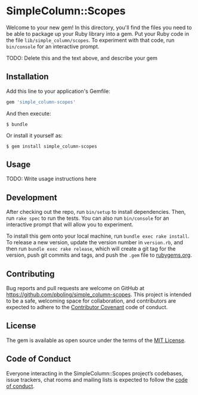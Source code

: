 # SimpleColumn::Scopes

Welcome to your new gem! In this directory, you'll find the files you need to be able to package up your Ruby library into a gem. Put your Ruby code in the file `lib/simple_column/scopes`. To experiment with that code, run `bin/console` for an interactive prompt.

TODO: Delete this and the text above, and describe your gem

## Installation

Add this line to your application's Gemfile:

```ruby
gem 'simple_column-scopes'
```

And then execute:

    $ bundle

Or install it yourself as:

    $ gem install simple_column-scopes

## Usage

TODO: Write usage instructions here

## Development

After checking out the repo, run `bin/setup` to install dependencies. Then, run `rake spec` to run the tests. You can also run `bin/console` for an interactive prompt that will allow you to experiment.

To install this gem onto your local machine, run `bundle exec rake install`. To release a new version, update the version number in `version.rb`, and then run `bundle exec rake release`, which will create a git tag for the version, push git commits and tags, and push the `.gem` file to [rubygems.org](https://rubygems.org).

## Contributing

Bug reports and pull requests are welcome on GitHub at https://github.com/pboling/simple_column-scopes. This project is intended to be a safe, welcoming space for collaboration, and contributors are expected to adhere to the [Contributor Covenant](http://contributor-covenant.org) code of conduct.

## License

The gem is available as open source under the terms of the [MIT License](http://opensource.org/licenses/MIT).

## Code of Conduct

Everyone interacting in the SimpleColumn::Scopes project’s codebases, issue trackers, chat rooms and mailing lists is expected to follow the [code of conduct](https://github.com/pboling/simple_column-scopes/blob/master/CODE_OF_CONDUCT.md).
